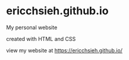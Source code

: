 # ericchsieh.github.io
My personal website

created with HTML and CSS

view my website at https://ericchsieh.github.io/
